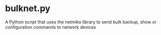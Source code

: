 # bulknet.py
A Python script that uses the netmiko library to send bulk backup, show or configuration commands to network devices
